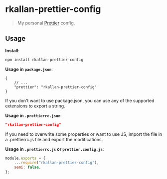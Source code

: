 # rkallan-prettier-config

> My personal [Prettier](https://prettier.io) config.

## Usage

**Install**:

```bash
npm install rkallan-prettier-config
```

**Usage in `package.json`**:

```jsonc
{
    // ...
    "prettier": "rkallan-prettier-config"
}
```

If you don't want to use package.json, you can use any of the supported extensions to export a string.

**Usage in `.prettierrc.json`**:

```json
"rkallan-prettier-config"
```

If you need to overwrite some properties or want to use JS, import the file in a .prettierrc.js file and export the modifications.

**Usage in `.prettierrc.js` or `prettier.config.js`**:

```js
module.exports = {
    ...require("rkallan-prettier-config"),
    semi: false,
};
```
